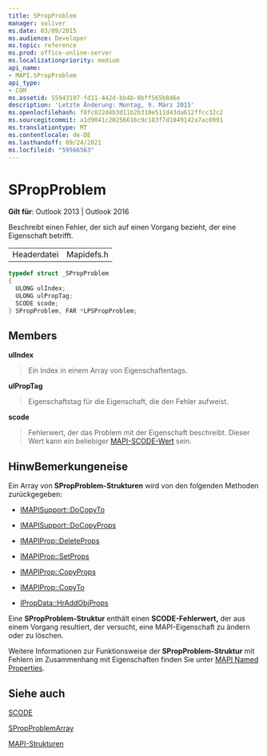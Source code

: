 ```yaml
---
title: SPropProblem
manager: soliver
ms.date: 03/09/2015
ms.audience: Developer
ms.topic: reference
ms.prod: office-online-server
ms.localizationpriority: medium
api_name:
- MAPI.SPropProblem
api_type:
- COM
ms.assetid: 55943197-fd11-442d-bb4b-0bff565b846e
description: 'Letzte Änderung: Montag, 9. März 2015'
ms.openlocfilehash: f8fc822d4b3d11b2b310e511d43da612ffcc32c2
ms.sourcegitcommit: a1d9041c20256616c9c183f7d1049142a7ac6991
ms.translationtype: MT
ms.contentlocale: de-DE
ms.lasthandoff: 09/24/2021
ms.locfileid: "59566563"
---
```

# <a name="spropproblem"></a>SPropProblem

  
  
**Gilt für**: Outlook 2013 | Outlook 2016 
  
Beschreibt einen Fehler, der sich auf einen Vorgang bezieht, der eine Eigenschaft betrifft.
  
|||
|:-----|:-----|
|Headerdatei  <br/> |Mapidefs.h  <br/> |
   
```cpp
typedef struct _SPropProblem
{
  ULONG ulIndex;
  ULONG ulPropTag;
  SCODE scode;
} SPropProblem, FAR *LPSPropProblem;

```

## <a name="members"></a>Members

 **ulIndex**
  
> Ein Index in einem Array von Eigenschaftentags.
    
 **ulPropTag**
  
> Eigenschaftstag für die Eigenschaft, die den Fehler aufweist.
    
 **scode**
  
> Fehlerwert, der das Problem mit der Eigenschaft beschreibt. Dieser Wert kann ein beliebiger [MAPI-SCODE-Wert](scode.md) sein. 
    
## <a name="remarks"></a>HinwBemerkungeneise

Ein Array von **SPropProblem-Strukturen** wird von den folgenden Methoden zurückgegeben: 
  
- [IMAPISupport::DoCopyTo](imapisupport-docopyto.md)
    
- [IMAPISupport::DoCopyProps](imapisupport-docopyprops.md)
    
- [IMAPIProp::DeleteProps](imapiprop-deleteprops.md)
    
- [IMAPIProp::SetProps](imapiprop-setprops.md)
    
- [IMAPIProp::CopyProps](imapiprop-copyprops.md)
    
- [IMAPIProp::CopyTo](imapiprop-copyto.md)
    
- [IPropData::HrAddObjProps](ipropdata-hraddobjprops.md)
    
Eine **SPropProblem-Struktur** enthält einen **SCODE-Fehlerwert,** der aus einem Vorgang resultiert, der versucht, eine MAPI-Eigenschaft zu ändern oder zu löschen. 
  
Weitere Informationen zur Funktionsweise der **SPropProblem-Struktur** mit Fehlern im Zusammenhang mit Eigenschaften finden Sie unter [MAPI Named Properties](mapi-named-properties.md). 
  
## <a name="see-also"></a>Siehe auch



[SCODE](scode.md)
  
[SPropProblemArray](spropproblemarray.md)


[MAPI-Strukturen](mapi-structures.md)

